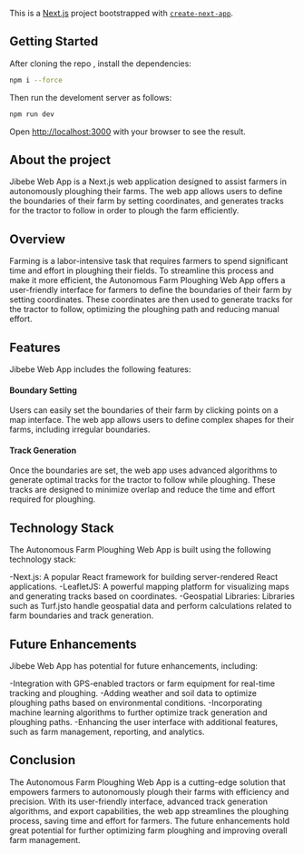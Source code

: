 This is a [Next.js](https://nextjs.org/) project bootstrapped with [`create-next-app`](https://github.com/vercel/next.js/tree/canary/packages/create-next-app).

## Getting Started

After cloning the repo , install the dependencies:

```bash
npm i --force
```

Then run the develoment server as follows:

```bash
npm run dev
```


Open [http://localhost:3000](http://localhost:3000) with your browser to see the result.


## About the project

Jibebe Web App is a Next.js web application designed to assist farmers in autonomously ploughing their farms. The web app allows users to define the boundaries of their farm by setting coordinates, and generates tracks for the tractor to follow in order to plough the farm efficiently.


## Overview

Farming is a labor-intensive task that requires farmers to spend significant time and effort in ploughing their fields. To streamline this process and make it more efficient, the Autonomous Farm Ploughing Web App offers a user-friendly interface for farmers to define the boundaries of their farm by setting coordinates. These coordinates are then used to generate tracks for the tractor to follow, optimizing the ploughing path and reducing manual effort.

## Features

Jibebe Web App includes the following features:

#### Boundary Setting

Users can easily set the boundaries of their farm by clicking points on a map interface. The web app allows users to define complex shapes for their farms, including irregular boundaries.

#### Track Generation

Once the boundaries are set, the web app uses advanced algorithms to generate optimal tracks for the tractor to follow while ploughing. These tracks are designed to minimize overlap and reduce the time and effort required for ploughing.

## Technology Stack

The Autonomous Farm Ploughing Web App is built using the following technology stack:

-Next.js: A popular React framework for building server-rendered React applications.
-LeafletJS: A powerful mapping platform for visualizing maps and generating tracks based on coordinates.
-Geospatial Libraries: Libraries such as Turf.jsto handle geospatial data and perform calculations related to farm boundaries and track generation.

## Future Enhancements

Jibebe Web App has potential for future enhancements, including:

-Integration with GPS-enabled tractors or farm equipment for real-time tracking and ploughing.
-Adding weather and soil data to optimize ploughing paths based on environmental conditions.
-Incorporating machine learning algorithms to further optimize track generation and ploughing paths.
-Enhancing the user interface with additional features, such as farm management, reporting, and analytics.


## Conclusion

The Autonomous Farm Ploughing Web App is a cutting-edge solution that empowers farmers to autonomously plough their farms with efficiency and precision. With its user-friendly interface, advanced track generation algorithms, and export capabilities, the web app streamlines the ploughing process, saving time and effort for farmers. The future enhancements hold great potential for further optimizing farm ploughing and improving overall farm management.





